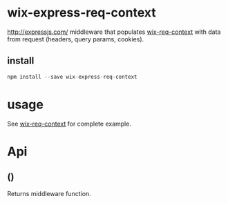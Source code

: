 # wix-express-req-context

http://expressjs.com/ middleware that populates [wix-req-context](../wix-req-context) with data from request (headers, query params, cookies).

## install

```js
npm install --save wix-express-req-context
```

# usage

See [wix-req-context](../wix-req-context) for complete example.

# Api

## ()

Returns middleware function.